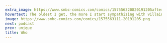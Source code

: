 ```yaml
---
extra_image: https://www.smbc-comics.com/comics/157556320820191205after.png
hovertext: The oldest I get, the more I start sympathizing with villains.
image: https://www.smbc-comics.com/comics/1575563111-20191205.png
next: podcast
prev: unique
title: Who
---
```


